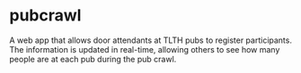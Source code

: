 # pubcrawl
A web app that allows door attendants at TLTH pubs to register participants. The information is updated in real-time, allowing others to see how many people are at each pub during the pub crawl. 
